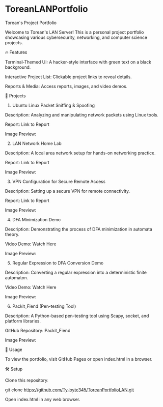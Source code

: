 # ToreanLANPortfolio

Torean's Project Portfolio

Welcome to Torean's LAN Server! This is a personal project portfolio showcasing various cybersecurity, networking, and computer science projects.

🔥 Features

Terminal-Themed UI: A hacker-style interface with green text on a black background.

Interactive Project List: Clickable project links to reveal details.

Reports & Media: Access reports, images, and video demos.

📌 Projects

1. Ubuntu Linux Packet Sniffing & Spoofing

Description: Analyzing and manipulating network packets using Linux tools.

Report: Link to Report

Image Preview:


2. LAN Network Home Lab

Description: A local area network setup for hands-on networking practice.

Report: Link to Report

Image Preview:


3. VPN Configuration for Secure Remote Access

Description: Setting up a secure VPN for remote connectivity.

Report: Link to Report

Image Preview:


4. DFA Minimization Demo

Description: Demonstrating the process of DFA minimization in automata theory.

Video Demo: Watch Here

Image Preview:


5. Regular Expression to DFA Conversion Demo

Description: Converting a regular expression into a deterministic finite automaton.

Video Demo: Watch Here

Image Preview:


6. Packit_Fiend (Pen-testing Tool)

Description: A Python-based pen-testing tool using Scapy, socket, and platform libraries.

GitHub Repository: Packit_Fiend

Image Preview:


🚀 Usage

To view the portfolio, visit GitHub Pages or open index.html in a browser.

🛠️ Setup

Clone this repository:

git clone https://github.com/Ty-byte345/ToreanPortfolioLAN.git

Open index.html in any web browser.
